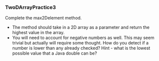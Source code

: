 ### TwoDArrayPractice3
Complete the max2Delement method.
- The method should take in a 2D array as a parameter and return the highest value in the array.
- You will need to account for negative numbers as well. This may seem trivial but actually will require
some thought. How do you detect if a number is lower than any already checked? Hint - what is the lowest
possible value that a Java double can be?
